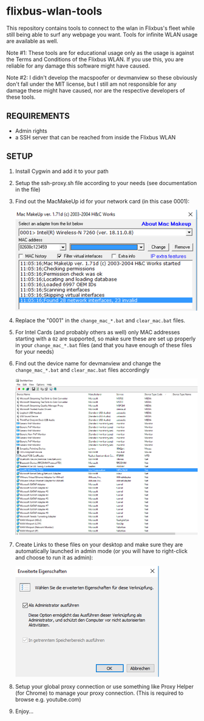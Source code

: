 # flixbus-wlan-tools

This repository contains tools to connect to the wlan in Flixbus's fleet while still being able to surf any webpage you want. Tools for infinite WLAN usage are available as well.

Note #1: These tools are for educational usage only as the usage is against the Terms and Conditions of  the Flixbus WLAN. If you use this, you are reliable for any damage this software might have caused.

Note #2: I didn't develop the macspoofer or devmanview so these obviously don't fall under the MIT license, but I still am not responsible for any damage these might have caused, nor are the respective developers of these tools.

## REQUIREMENTS

- Admin rights
- a SSH server that can be reached from inside the Flixbus WLAN

## SETUP

1. Install Cygwin and add it to your path

2. Setup the ssh-proxy.sh file according to your needs (see documentation in the file)

3. Find out the MacMakeUp id for your network card (in this case 0001):

   ![MacMakeUp](img/MacMakeUp.png)

4. Replace the "0001" in the `change_mac_*.bat` and `clear_mac.bat` files. 

5. For Intel Cards (and probably others as well) only MAC addresses starting with a `02` are supported, so make sure these are set up properly in your `change_mac_*.bat` files (and that you have enough of these files for your needs)

6. Find out the device name for devmanview and change the `change_mac_*.bat` and `clear_mac.bat` files accordingly

   ![DevManView](img/devmanview.png)

7. Create Links to these files on your desktop and make sure they are automatically launched in admin mode (or you will have to right-click and choose to run it as admin):

   ![Admin Mode](img/admin_mode.png)

8. Setup your global proxy connection or use something like Proxy Helper (for Chrome) to manage your proxy connection. (This is required to browse e.g. youtube.com)

9. Enjoy...



